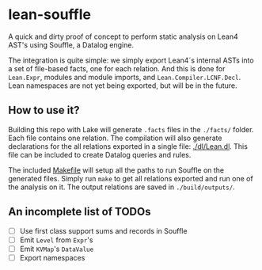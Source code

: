 # lean-souffle

A quick and dirty proof of concept to perform static analysis on Lean4 AST's using Souffle, a Datalog engine.

The integration is quite simple: we simply export Lean4´s internal ASTs into a set of file-based facts, one for each relation. And
this is done for `Lean.Expr`, modules and module imports, and `Lean.Compiler.LCNF.Decl`. Lean namespaces are not yet being exported,
but will be in the future.

## How to use it?

Building this repo with Lake will generate `.facts` files in the `./facts/` folder. Each file contains one relation. The compilation
will also generate declarations for the all relations exported in a single file: [./dl/Lean.dl](./dl/Lean.dl). This file can be included
to create Datalog queries and rules.

The included [Makefile](./Makefile) will setup all the paths to run Souffle on the generated files. Simply run `make` to get all relations
exported and run one of the analysis on it. The output relations are saved in `./build/outputs/`.

## An incomplete list of TODOs

* [ ] Use first class support sums and records in Souffle
* [ ] Emit `Level` from  `Expr`'s
* [ ] Emit `KVMap`'s `DataValue`
* [ ] Export namespaces

